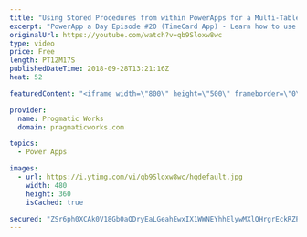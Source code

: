 ```yaml
---
title: "Using Stored Procedures from within PowerApps for a Multi-Table Delete or Update"
excerpt: "PowerApp a Day Episode #20 (TimeCard App) - Learn how to use Stored Procedures from within PowerApps to update or delete from multiple tables in one click with the assistance of Microsoft Flow.  Power App Training: https://pragmaticworks.com/Training/On-Demand-Training/Introduction-to-Powerapps  To vote"
originalUrl: https://youtube.com/watch?v=qb9Sloxw8wc
type: video
price: Free
length: PT12M17S
publishedDateTime: 2018-09-28T13:21:16Z
heat: 52

featuredContent: "<iframe width=\"800\" height=\"500\" frameborder=\"0\" src=\"https://www.youtube.com/embed/qb9Sloxw8wc\" allow=\"accelerometer; autoplay; encrypted-media; gyroscope; picture-in-picture\" allowfullscreen></iframe>"

provider:
  name: Progmatic Works
  domain: pragmaticworks.com

topics:
  - Power Apps

images:
  - url: https://i.ytimg.com/vi/qb9Sloxw8wc/hqdefault.jpg
    width: 480
    height: 360
    isCached: true

secured: "ZSr6ph0XCAk0V18Gb0aQDryEaLGeahEwxIX1WWNEYhhElywMXlQHrgrEckRZPyH0KgqNi51/rIAmoZiBhWxW3ZGKxr3bY7hjf3enItDqgzWVfK3XwooJ91tP9gZpcWz21eJl505zgEzq9A/VPh+OyBiM4qVwD5MuXAlcEG7oeR6CqtkLyb0O48zuEJilWn/l3C1aprHYoZuvGMrbLjg8nt90WqTTpjZs6okP8IOWUEpwQti+M5BhGkgevBfBzyXRYCC0rYZTbUmrvNmArOXmnLoRO8Oy8ZUdEuPfYKIFUr/3pXgtLBJWTi4Qj7Rb3VBNWL98R8SnytSyxCXh3oeVEyjnunSLYBsv7ZsF5k5Tt+1ntzfhf0W8qOegRN2a9981YGLRsAJgO4oDNd2dbIbV1mwu928HW4/uPkagfGz1x6M=;xdqpItW//jFO2EdRloNPew=="
---
```


